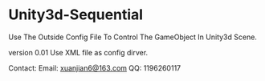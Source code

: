 ﻿# Unity3d-Sequential

Use The Outside Config File To Control The GameObject In Unity3d Scene.

version 0.01
    Use XML file as config dirver.



Contact:
Email:	xuanjian6@163.com
QQ:     1196260117
